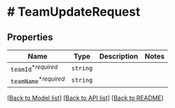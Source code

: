 # # TeamUpdateRequest



## Properties

Name | Type | Description | Notes
------------ | ------------- | ------------- | -------------
| `teamId`<sup>*_required_</sup> | ```string``` |   |  |
| `teamName`<sup>*_required_</sup> | ```string``` |   |  |

[[Back to Model list]](../README.md#models) [[Back to API list]](../README.md#api-endpoints) [[Back to README]](../README.md)
